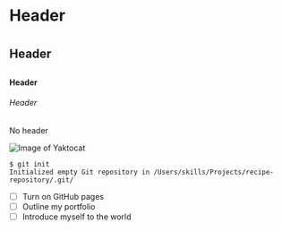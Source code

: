 # Header <h1>
## Header <h2>
#### Header <h4>
###### Header <h6>
No header

![Image of Yaktocat](https://octodex.github.com/images/yaktocat.png)

```
$ git init
Initialized empty Git repository in /Users/skills/Projects/recipe-repository/.git/
```
- [ ] Turn on GitHub pages
- [ ] Outline my portfolio
- [ ] Introduce myself to the world
